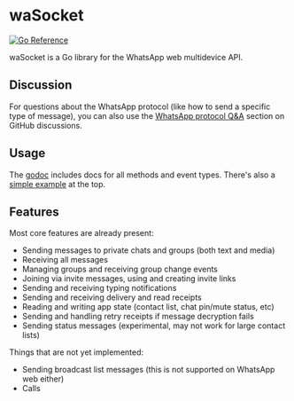 # waSocket
[![Go Reference](https://pkg.go.dev/badge/go.mau.fi/waSocket.svg)](https://pkg.go.dev/github.com/amiruldev20/waSocket)

waSocket is a Go library for the WhatsApp web multidevice API.

## Discussion

For questions about the WhatsApp protocol (like how to send a specific type of
message), you can also use the [WhatsApp protocol Q&A] section on GitHub
discussions.

[WhatsApp protocol Q&A]: https://github.com/tulir/waSocket/discussions/categories/whatsapp-protocol-q-a

## Usage
The [godoc](https://pkg.go.dev/github.com/amiruldev20/waSocket) includes docs for all methods and event types.
There's also a [simple example](https://pkg.go.dev/github.com/amiruldev20/waSocket#example-package) at the top.

## Features
Most core features are already present:

* Sending messages to private chats and groups (both text and media)
* Receiving all messages
* Managing groups and receiving group change events
* Joining via invite messages, using and creating invite links
* Sending and receiving typing notifications
* Sending and receiving delivery and read receipts
* Reading and writing app state (contact list, chat pin/mute status, etc)
* Sending and handling retry receipts if message decryption fails
* Sending status messages (experimental, may not work for large contact lists)

Things that are not yet implemented:

* Sending broadcast list messages (this is not supported on WhatsApp web either)
* Calls
